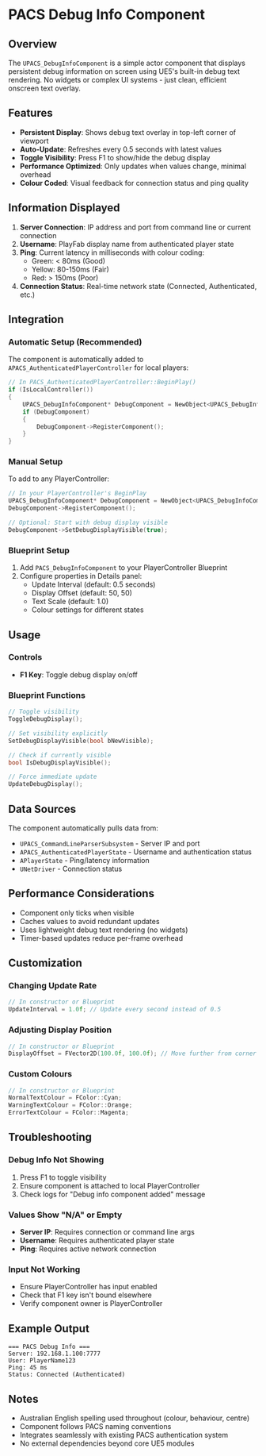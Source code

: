 # PACS Debug Info Component

## Overview
The `UPACS_DebugInfoComponent` is a simple actor component that displays persistent debug information on screen using UE5's built-in debug text rendering. No widgets or complex UI systems - just clean, efficient onscreen text overlay.

## Features
- **Persistent Display**: Shows debug text overlay in top-left corner of viewport
- **Auto-Update**: Refreshes every 0.5 seconds with latest values
- **Toggle Visibility**: Press F1 to show/hide the debug display
- **Performance Optimized**: Only updates when values change, minimal overhead
- **Colour Coded**: Visual feedback for connection status and ping quality

## Information Displayed
1. **Server Connection**: IP address and port from command line or current connection
2. **Username**: PlayFab display name from authenticated player state
3. **Ping**: Current latency in milliseconds with colour coding:
   - Green: < 80ms (Good)
   - Yellow: 80-150ms (Fair)
   - Red: > 150ms (Poor)
4. **Connection Status**: Real-time network state (Connected, Authenticated, etc.)

## Integration

### Automatic Setup (Recommended)
The component is automatically added to `APACS_AuthenticatedPlayerController` for local players:

```cpp
// In PACS_AuthenticatedPlayerController::BeginPlay()
if (IsLocalController())
{
    UPACS_DebugInfoComponent* DebugComponent = NewObject<UPACS_DebugInfoComponent>(this, TEXT("DebugInfoComponent"));
    if (DebugComponent)
    {
        DebugComponent->RegisterComponent();
    }
}
```

### Manual Setup
To add to any PlayerController:

```cpp
// In your PlayerController's BeginPlay
UPACS_DebugInfoComponent* DebugComponent = NewObject<UPACS_DebugInfoComponent>(this);
DebugComponent->RegisterComponent();

// Optional: Start with debug display visible
DebugComponent->SetDebugDisplayVisible(true);
```

### Blueprint Setup
1. Add `PACS_DebugInfoComponent` to your PlayerController Blueprint
2. Configure properties in Details panel:
   - Update Interval (default: 0.5 seconds)
   - Display Offset (default: 50, 50)
   - Text Scale (default: 1.0)
   - Colour settings for different states

## Usage

### Controls
- **F1 Key**: Toggle debug display on/off

### Blueprint Functions
```cpp
// Toggle visibility
ToggleDebugDisplay();

// Set visibility explicitly
SetDebugDisplayVisible(bool bNewVisible);

// Check if currently visible
bool IsDebugDisplayVisible();

// Force immediate update
UpdateDebugDisplay();
```

## Data Sources
The component automatically pulls data from:
- `UPACS_CommandLineParserSubsystem` - Server IP and port
- `APACS_AuthenticatedPlayerState` - Username and authentication status
- `APlayerState` - Ping/latency information
- `UNetDriver` - Connection status

## Performance Considerations
- Component only ticks when visible
- Caches values to avoid redundant updates
- Uses lightweight debug text rendering (no widgets)
- Timer-based updates reduce per-frame overhead

## Customization

### Changing Update Rate
```cpp
// In constructor or Blueprint
UpdateInterval = 1.0f; // Update every second instead of 0.5
```

### Adjusting Display Position
```cpp
// In constructor or Blueprint
DisplayOffset = FVector2D(100.0f, 100.0f); // Move further from corner
```

### Custom Colours
```cpp
// In constructor or Blueprint
NormalTextColour = FColor::Cyan;
WarningTextColour = FColor::Orange;
ErrorTextColour = FColor::Magenta;
```

## Troubleshooting

### Debug Info Not Showing
1. Press F1 to toggle visibility
2. Ensure component is attached to local PlayerController
3. Check logs for "Debug info component added" message

### Values Show "N/A" or Empty
- **Server IP**: Requires connection or command line args
- **Username**: Requires authenticated player state
- **Ping**: Requires active network connection

### Input Not Working
- Ensure PlayerController has input enabled
- Check that F1 key isn't bound elsewhere
- Verify component owner is PlayerController

## Example Output
```
=== PACS Debug Info ===
Server: 192.168.1.100:7777
User: PlayerName123
Ping: 45 ms
Status: Connected (Authenticated)
```

## Notes
- Australian English spelling used throughout (colour, behaviour, centre)
- Component follows PACS naming conventions
- Integrates seamlessly with existing PACS authentication system
- No external dependencies beyond core UE5 modules